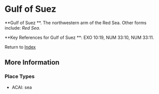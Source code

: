 # Gulf of Suez 
**Gulf of Suez **. 
The northwestern arm of the Red Sea. 
Other forms include: 
*Red Sea*. 




**Key References for Gulf of Suez **: 
EXO 10:19, NUM 33:10, NUM 33:11. 






Return to [Index](00-Index.md)

## More Information

### Place Types

* ACAI: sea




